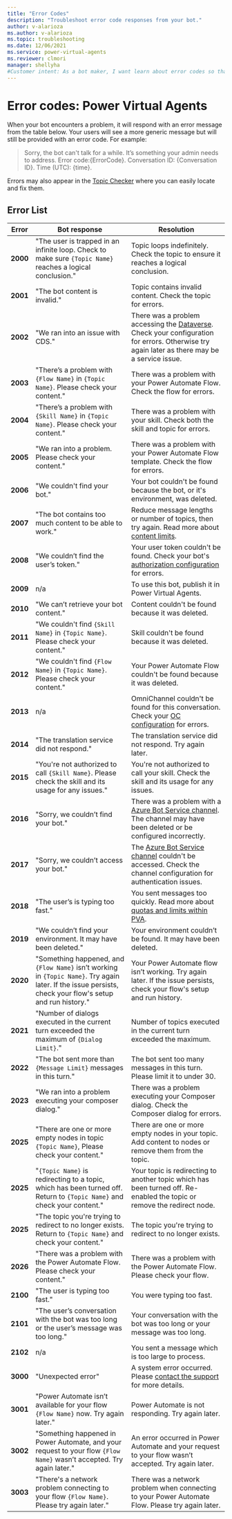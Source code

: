 ```yaml
---
title: "Error Codes"
description: "Troubleshoot error code responses from your bot."
author: v-alarioza
ms.author: v-alarioza
ms.topic: troubleshooting
ms.date: 12/06/2021
ms.service: power-virtual-agents
ms.reviewer: clmori
manager: shellyha
#Customer intent: As a bot maker, I want learn about error codes so that I can resolve issues with my bots.
---
```

# Error codes: Power Virtual Agents

When your bot encounters a problem, it will respond with an error message from the table below. Your users will see a more generic message but will still be provided with an error code. For example:
> Sorry, the bot can't talk for a while. It’s something your admin needs to address. Error code:{ErrorCode}. Conversation ID: {Conversation ID}. Time (UTC): {time}.

Errors may also appear in the [Topic Checker](authoring-topic-management.md#topic-errors) where you can easily locate and fix them.

## Error List

<!-- Best viewed and edited without word wrap -->
| Error    | Bot response                                                                                                                                              | Resolution                                                                                                                                                                                                                   |
| -------- | --------------------------------------------------------------------------------------------------------------------------------------------------------- | ---------------------------------------------------------------------------------------------------------------------------------------------------------------------------------------------------------------------------- |
| **2000** | "The user is trapped in an infinite loop. Check to make sure `{Topic Name}` reaches a logical conclusion."                                                | Topic loops indefinitely. Check the topic to ensure it reaches a logical conclusion.                                                                                                                                         |
| **2001** | "The bot content is invalid."                                                                                                                             | Topic contains invalid content. Check the topic for errors.                                                                                                                                                                  |
| **2002** | "We ran into an issue with CDS."                                                                                                                          | There was a problem accessing the [Dataverse](https://docs.microsoft.com/powerapps/maker/data-platform/data-platform-intro). Check your configuration for errors. Otherwise try again later as there may be a service issue. |
| **2003** | "There’s a problem with `{Flow Name}` in `{Topic Name}`. Please check your content."                                                                      | There was a problem with your Power Automate Flow. Check the flow for errors.                                                                                                                                                |
| **2004** | "There’s a problem with `{Skill Name}` in `{Topic Name}`. Please check your content."                                                                     | There was a problem with your skill. Check both the skill and topic for errors.                                                                                                                                              |
| **2005** | "We ran into a problem. Please check your content."                                                                                                       | There was a problem with your Power Automate Flow template. Check the flow for errors.                                                                                                                                       |
| **2006** | "We couldn't find your bot."                                                                                                                              | Your bot couldn't be found because the bot, or it's environment, was deleted.                                                                                                                                                |
| **2007** | "The bot contains too much content to be able to work."                                                                                                   | Reduce message lengths or number of topics, then try again. Read more about [content limits](requirements-quotas.md#power-virtual-agents-web-and-teams-apps-limits).                                                         |
| **2008** | "We couldn’t find the user’s token."                                                                                                                      | Your user token couldn't be found. Check your bot's [authorization configuration](advanced-end-user-authentication.md) for errors.                                                                                           |
| **2009** | n/a                                                                                                                                                       | To use this bot, publish it in Power Virtual Agents.                                                                                                                                                                         |
| **2010** | "We can’t retrieve your bot content."                                                                                                                     | Content couldn't be found because it was deleted.                                                                                                                                                                            |
| **2011** | "We couldn't find `{Skill Name}` in `{Topic Name}`. Please check your content."                                                                           | Skill couldn't be found because it was deleted.                                                                                                                                                                              |
| **2012** | "We couldn't find `{Flow Name}` in `{Topic Name}`. Please check your content."                                                                            | Your Power Automate Flow couldn't be found because it was deleted.                                                                                                                                                           |
| **2013** | n/a                                                                                                                                                       | OmniChannel couldn't be found for this conversation. Check your [OC configuration](configuration-hand-off-omnichannel.md) for errors.                                                                                        |
| **2014** | "The translation service did not respond."                                                                                                                | The translation service did not respond. Try again later.                                                                                                                                                                    |
| **2015** | "You're not authorized to call `{Skill Name}`. Please check the skill and its usage for any issues."                                                      | You're not authorized to call your skill. Check the skill and its usage for any issues.                                                                                                                                      |
| **2016** | "Sorry, we couldn’t find your bot."                                                                                                                       | There was a problem with a [Azure Bot Service channel](publication-connect-bot-to-azure-bot-service-channels.md). The channel may have been deleted or be configured incorrectly.                                            |
| **2017** | "Sorry, we couldn’t access your bot."                                                                                                                     | The [Azure Bot Service channel](publication-connect-bot-to-azure-bot-service-channels.md) couldn't be accessed. Check the channel configuration for authentication issues.                                                   |
| **2018** | "The user’s is typing too fast."                                                                                                                          | You sent messages too quickly. Read more about [quotas and limits within PVA](requirements-quotas.md).                                                                                                                       |
| **2019** | "We couldn’t find your environment. It may have been deleted."                                                                                            | Your environment couldn’t be found. It may have been deleted.                                                                                                                                                                |
| **2020** | "Something happened, and `{Flow Name}` isn’t working in `{Topic Name}`. Try again later. If the issue persists, check your flow's setup and run history." | Your Power Automate flow isn’t working. Try again later. If the issue persists, check your flow's setup and run history.                                                                                                     |
| **2021** | "Number of dialogs executed in the current turn exceeded the maximum of `{Dialog Limit}`."                                                                | Number of topics executed in the current turn exceeded the maximum.                                                                                                                                                          |
| **2022** | "The bot sent more than `{Message Limit}` messages in this turn."                                                                                         | The bot sent too many messages in this turn. Please limit it to under 30.                                                                                                                                                    |
| **2023** | "We ran into a problem executing your composer dialog."                                                                                                   | There was a problem executing your Composer dialog. Check the Composer dialog for errors.                                                                                                                                    |
| **2025** | "There are one or more empty nodes in topic `{Topic Name}`, Please check your content."                                                                   | There are one or more empty nodes in your topic. Add content to nodes or remove them from the topic.                                                                                                                         |
| **2025** | "`{Topic Name}` is redirecting to a topic, which has been turned off. Return to `{Topic Name}` and check your content."                                   | Your topic is redirecting to another topic which has been turned off. Re-enabled the topic or remove the redirect node.                                                                                                      |
| **2025** | "The topic you're trying to redirect to no longer exists. Return to `{Topic Name}` and check your content."                                               | The topic you're trying to redirect to no longer exists.                                                                                                                                                                     |
| **2026** | "There was a problem with the Power Automate Flow. Please check your content."                                                                            | There was a problem with the Power Automate Flow. Please check your flow.                                                                                                                                                    |
| **2100** | "The user is typing too fast."                                                                                                                            | You were typing too fast.                                                                                                                                                                                                    |
| **2101** | "The user’s conversation with the bot was too long or the user’s message was too long."                                                                   | Your conversation with the bot was too long or your message was too long.                                                                                                                                                    |
| **2102** | n/a                                                                                                                                                       | You sent a message which is too large to process.                                                                                                                                                                            |
| **3000** | "Unexpected error"                                                                                                                                        | A system error occurred. Please [contact the support](fundamentals-support.md) for more details.                                                                                                                             |
| **3001** | "Power Automate isn’t available for your flow `{Flow Name}` now. Try again later."                                                                        | Power Automate is not responding. Try again later.                                                                                                                                                                           |
| **3002** | "Something happened in Power Automate, and your request to your flow `{Flow Name}` wasn’t accepted. Try again later."                                     | An error occurred in Power Automate and your request to your flow wasn’t accepted. Try again later.                                                                                                                          |
| **3003** | "There's a network problem connecting to your flow `{Flow Name}`. Please try again later."                                                                | There was a network problem when connecting to your Power Automate Flow. Please try again later.                                                                                                                             |